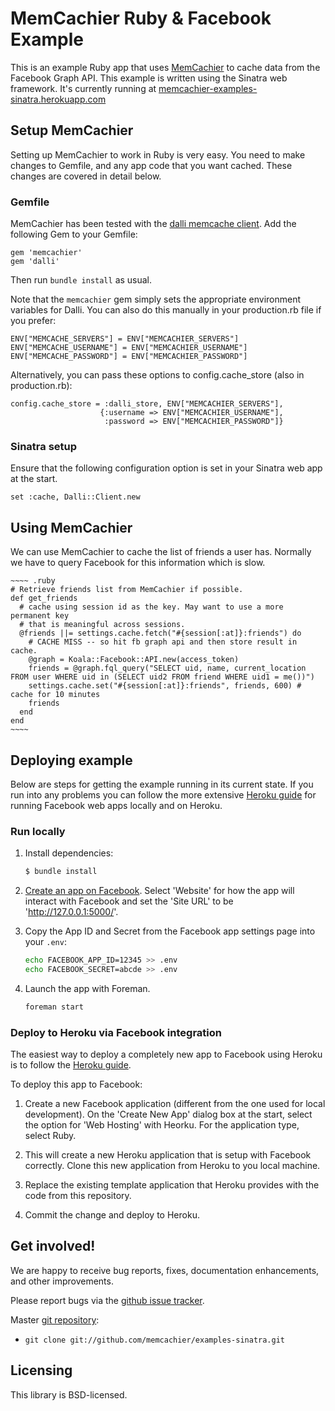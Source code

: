 # MemCachier Ruby & Facebook Example

This is an example Ruby app that uses
[MemCachier](http://www.memcachier.com) to cache data from the
Facebook Graph API. This example is written using the Sinatra web
framework. It's currently running at
[memcachier-examples-sinatra.herokuapp.com](https://memcachier-examples-sinatra.herokuapp.com/)

## Setup MemCachier

Setting up MemCachier to work in Ruby is very easy. You need to make
changes to Gemfile, and any app code that you want cached. These
changes are covered in detail below.

### Gemfile

MemCachier has been tested with the [dalli memcache
client](https://github.com/mperham/dalli). Add the following Gem to
your Gemfile:

~~~~ .ruby
gem 'memcachier'
gem 'dalli'
~~~~

Then run `bundle install` as usual.

Note that the `memcachier` gem simply sets the appropriate environment
variables for Dalli. You can also do this manually in your
production.rb file if you prefer:

~~~~ .ruby
ENV["MEMCACHE_SERVERS"] = ENV["MEMCACHIER_SERVERS"]
ENV["MEMCACHE_USERNAME"] = ENV["MEMCACHIER_USERNAME"]
ENV["MEMCACHE_PASSWORD"] = ENV["MEMCACHIER_PASSWORD"]
~~~~

Alternatively, you can pass these options to config.cache_store (also
in production.rb):

~~~~ .ruby
config.cache_store = :dalli_store, ENV["MEMCACHIER_SERVERS"],
                    {:username => ENV["MEMCACHIER_USERNAME"],
                     :password => ENV["MEMCACHIER_PASSWORD"]}
~~~~

### Sinatra setup

Ensure that the following configuration option is set in your Sinatra
web app at the start.

~~~~ .ruby
set :cache, Dalli::Client.new
~~~~

## Using MemCachier

We can use MemCachier to cache the list of friends a user has.
Normally we have to query Facebook for this information which is slow.

    ~~~~ .ruby
    # Retrieve friends list from MemCachier if possible.
    def get_friends
      # cache using session id as the key. May want to use a more permanent key
      # that is meaningful across sessions.
      @friends ||= settings.cache.fetch("#{session[:at]}:friends") do
        # CACHE MISS -- so hit fb graph api and then store result in cache.
        @graph = Koala::Facebook::API.new(access_token)
        friends = @graph.fql_query("SELECT uid, name, current_location FROM user WHERE uid in (SELECT uid2 FROM friend WHERE uid1 = me())")
        settings.cache.set("#{session[:at]}:friends", friends, 600) # cache for 10 minutes
        friends
      end
    end
    ~~~~

## Deploying example

Below are steps for getting the example running in its current state.
If you run into any problems you can follow the more extensive [Heroku
guide](https://devcenter.heroku.com/articles/facebook) for running
Facebook web apps locally and on Heroku.

### Run locally

1. Install dependencies:

   ~~~~ .sh
   $ bundle install
   ~~~~

2. [Create an app on Facebook](https://developers.facebook.com/apps).
   Select 'Website' for how the app will interact with Facebook and
   set the 'Site URL' to be 'http://127.0.0.1:5000/'.

3. Copy the App ID and Secret from the Facebook app settings page into
   your `.env`:

   ~~~~ .sh
   echo FACEBOOK_APP_ID=12345 >> .env
   echo FACEBOOK_SECRET=abcde >> .env
   ~~~~

4. Launch the app with Foreman.

   ~~~~ .sh
   foreman start
   ~~~~

### Deploy to Heroku via Facebook integration

The easiest way to deploy a completely new app to Facebook using
Heroku is to follow the [Heroku
guide](https://devcenter.heroku.com/articles/facebook).

To deploy this app to Facebook:

1. Create a new Facebook application (different from the one used for
   local development). On the 'Create New App' dialog box at the
   start, select the option for 'Web Hosting' with Heorku. For the
   application type, select Ruby.

2. This will create a new Heroku application that is setup with
   Facebook correctly. Clone this new application from Heroku to you
   local machine.

3. Replace the existing template application that Heroku provides with
   the code from this repository.

4. Commit the change and deploy to Heroku.

## Get involved!

We are happy to receive bug reports, fixes, documentation enhancements,
and other improvements.

Please report bugs via the
[github issue tracker](http://github.com/memcachier/examples-sinatra/issues).

Master [git repository](http://github.com/memcachier/examples-sinatra):

* `git clone git://github.com/memcachier/examples-sinatra.git`

## Licensing

This library is BSD-licensed.

